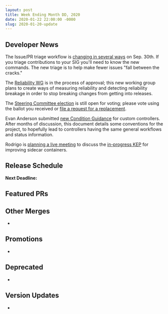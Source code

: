 ```yaml
---
layout: post
title: Week Ending Month DD, 2020
date: 2020-01-22 22:00:00 -0000
slug: 2020-01-20-update
---
```


## Developer News

The Issue/PR triage workflow is [changing in several ways](https://groups.google.com/g/kubernetes-dev/c/YcaJpsjjLKw) on Sep. 30th.  If you triage contributions to your SIG you'll need to know the new commands.  The new triage is to help make fewer issues "fall between the cracks."

The [Reliability WG](https://github.com/kubernetes/community/pull/5170) is in the process of approval; this new working group plans to create ways of measuring reliability and detecting reliability breakage in order to stop breaking changes from getting into releases.

The [Steering Committee election](https://github.com/kubernetes/community/tree/master/events/elections/2020) is still open for voting; please vote using the ballot you received or [file a request for a replacement](https://www.surveymonkey.com/r/kubernetes-sc-2020-ballot).

Evan Anderson submitted [new Condition Guidance](https://github.com/kubernetes/community/pull/4521) for custom controllers.  After months of discussion, this document details some conventions for the project, to hopefully lead to controllers having the same general workflows and status information.

Rodrigo is [planning a live meeting](https://groups.google.com/g/kubernetes-dev/c/ymqA_rozYEE) to discuss the [in-progress KEP](https://github.com/kubernetes/enhancements/pull/1980) for improving sidecar containers.  

## Release Schedule

**Next Deadline:**


## Featured PRs


## Other Merges

*

## Promotions

*

## Deprecated

*

## Version Updates

*
